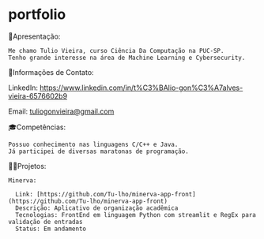 # portfolio

👤Apresentação:

    Me chamo Tulio Vieira, curso Ciência Da Computação na PUC-SP.
    Tenho grande interesse na área de Machine Learning e Cybersecurity.

🛜Informações de Contato:

LinkedIn: https://www.linkedin.com/in/t%C3%BAlio-gon%C3%A7alves-vieira-6576602b9 

Email: tuliogonvieira@gmail.com

🎓Competências:

    Possuo conhecimento nas linguagens C/C++ e Java.
    Já participei de diversas maratonas de programação.

👨‍💻Projetos:

    Minerva:
  
      Link: [https://github.com/Tu-lho/minerva-app-front](https://github.com/Tu-lho/minerva-app-front)
      Descrição: Aplicativo de organização acadêmica
      Tecnologias: FrontEnd em linguagem Python com streamlit e RegEx para validação de entradas
      Status: Em andamento
